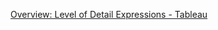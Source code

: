 [Overview: Level of Detail Expressions - Tableau](https://help.tableau.com/current/pro/desktop/en-us/calculations_calculatedfields_lod_overview.htm#reconsile)



